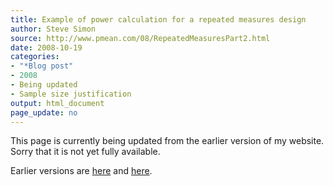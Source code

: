```yaml
---
title: Example of power calculation for a repeated measures design
author: Steve Simon
source: http://www.pmean.com/08/RepeatedMeasuresPart2.html
date: 2008-10-19
categories:
- "*Blog post"
- 2008
- Being updated
- Sample size justification
output: html_document
page_update: no
---
```


This page is currently being updated from the earlier version of my website. Sorry that it is not yet fully available.

<!---More--->


Earlier versions are [here][sim1] and [here][sim2].

[sim1]: http://www.pmean.com/08/RepeatedMeasuresPart2.html
[sim2]: http://new.pmean.com/interaction-repeated-measures/
